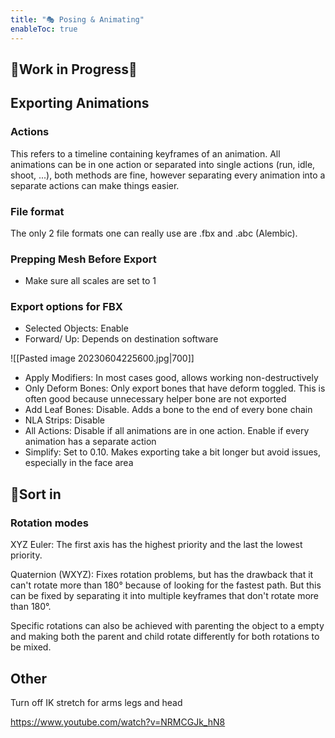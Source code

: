 ```yaml
---
title: "🎭 Posing & Animating"
enableToc: true
---
```


## 🚧Work in Progress🚧

## Exporting Animations
### Actions
This refers to a timeline containing keyframes of an animation. All animations can be in one action or separated into single actions (run, idle, shoot, ...), both methods are fine, however separating every animation into a separate actions can make things easier.

### File format
The only 2 file formats one can really use are .fbx and .abc (Alembic). 

### Prepping Mesh Before Export
- Make sure all scales are set to 1

### Export options for FBX
- Selected Objects: Enable
- Forward/ Up: Depends on destination software

![[Pasted image 20230604225600.jpg|700]]

- Apply Modifiers: In most cases good, allows working non-destructively
- Only Deform Bones: Only export bones that have deform toggled. This is often good because unnecessary helper bone are not exported
- Add Leaf Bones: Disable. Adds a bone to the end of every bone chain
- NLA Strips: Disable
- All Actions: Disable if all animations are in one action. Enable if every animation has a separate action
- Simplify: Set to 0.10. Makes exporting take a bit longer but avoid issues, especially in the face area

## 🚧Sort in

### Rotation modes
XYZ Euler: The first axis has the highest priority and the last the lowest priority.

Quaternion (WXYZ): Fixes rotation problems, but has the drawback that it can't rotate more than 180° because of looking for the fastest path. But this can be fixed by separating it into multiple keyframes that don't rotate more than 180°.


Specific rotations can also be achieved with parenting the object to a empty and making both the parent and child rotate differently for both rotations to be mixed.


## Other

Turn off IK stretch for arms legs and head


https://www.youtube.com/watch?v=NRMCGJk_hN8
